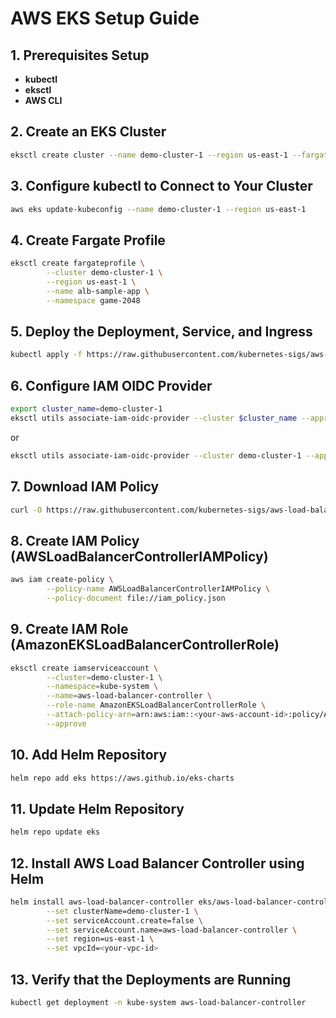 
# AWS EKS Setup Guide

## 1. Prerequisites Setup
- **kubectl**
- **eksctl**
- **AWS CLI**

## 2. Create an EKS Cluster
```bash
eksctl create cluster --name demo-cluster-1 --region us-east-1 --fargate
```

## 3. Configure kubectl to Connect to Your Cluster
```bash
aws eks update-kubeconfig --name demo-cluster-1 --region us-east-1
```

## 4. Create Fargate Profile
```bash
eksctl create fargateprofile \
	    --cluster demo-cluster-1 \
	    --region us-east-1 \
	    --name alb-sample-app \
	    --namespace game-2048
```

## 5. Deploy the Deployment, Service, and Ingress
```bash
kubectl apply -f https://raw.githubusercontent.com/kubernetes-sigs/aws-load-balancer-controller/v2.5.4/docs/examples/2048/2048_full.yaml
```

## 6. Configure IAM OIDC Provider
```bash
export cluster_name=demo-cluster-1
eksctl utils associate-iam-oidc-provider --cluster $cluster_name --approve
```
or
```bash
eksctl utils associate-iam-oidc-provider --cluster demo-cluster-1 --approve
```

## 7. Download IAM Policy
```bash
curl -O https://raw.githubusercontent.com/kubernetes-sigs/aws-load-balancer-controller/v2.5.4/docs/install/iam_policy.json
```

## 8. Create IAM Policy (AWSLoadBalancerControllerIAMPolicy)
```bash
aws iam create-policy \
    	--policy-name AWSLoadBalancerControllerIAMPolicy \
    	--policy-document file://iam_policy.json
```

## 9. Create IAM Role (AmazonEKSLoadBalancerControllerRole)
```bash
eksctl create iamserviceaccount \
		--cluster=demo-cluster-1 \
		--namespace=kube-system \
		--name=aws-load-balancer-controller \
		--role-name AmazonEKSLoadBalancerControllerRole \
		--attach-policy-arn=arn:aws:iam::<your-aws-account-id>:policy/AWSLoadBalancerControllerIAMPolicy \
		--approve
```

## 10. Add Helm Repository
```bash
helm repo add eks https://aws.github.io/eks-charts
```

## 11. Update Helm Repository
```bash
helm repo update eks
```

## 12. Install AWS Load Balancer Controller using Helm
```bash
helm install aws-load-balancer-controller eks/aws-load-balancer-controller -n kube-system \
	  	--set clusterName=demo-cluster-1 \
	  	--set serviceAccount.create=false \
	  	--set serviceAccount.name=aws-load-balancer-controller \
	  	--set region=us-east-1 \
	  	--set vpcId=<your-vpc-id>
```

## 13. Verify that the Deployments are Running
```bash
kubectl get deployment -n kube-system aws-load-balancer-controller
```